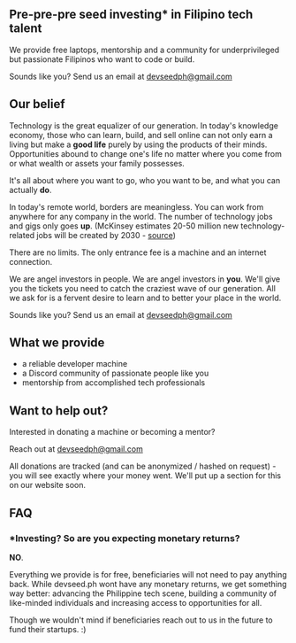 ## Pre-pre-pre seed investing* in Filipino tech talent 

We provide free laptops, mentorship and a community for underprivileged but passionate Filipinos who want to code or build.

Sounds like you? Send us an email at [devseedph@gmail.com](mailto:devseedph@gmail.com)

## Our belief

Technology is the great equalizer of our generation. In today's knowledge economy, those who can learn, build, and sell online can not only earn a living but make a **good life** purely by using the products of their minds. Opportunities abound to change one's life no matter where you come from or what wealth or assets your family possesses.

It's all about where you want to go, who you want to be, and what you can actually **do**. 

In today's remote world, borders are meaningless. You can work from anywhere for any company in the world. The number of technology jobs and gigs only goes **up**. (McKinsey estimates 20-50 million new technology-related jobs will be created by 2030 - [source](https://www.mckinsey.com/featured-insights/future-of-work/jobs-lost-jobs-gained-what-the-future-of-work-will-mean-for-jobs-skills-and-wages))   

There are no limits. The only entrance fee is a machine and an internet connection. 

We are angel investors in people. We are angel investors in **you**. We'll give you the tickets you need to catch the craziest wave of our generation. All we ask for is a fervent desire to learn and to better your place in the world.

Sounds like you? Send us an email at [devseedph@gmail.com](mailto:devseedph@gmail.com)

## What we provide

* a reliable developer machine 
* a Discord community of passionate people like you
* mentorship from accomplished tech professionals

## Want to help out?

Interested in donating a machine or becoming a mentor? 

Reach out at [devseedph@gmail.com](mailto:devseedph@gmail.com)

All donations are tracked (and can be anonymized / hashed on request) - you will see exactly where your money went. We'll put up a section for this on our website soon.

## FAQ

### \*Investing? So are you expecting monetary returns?

**NO**. 

Everything we provide is for free, beneficiaries will not need to pay anything back. While devseed.ph wont have any monetary returns, we get something way better: advancing the Philippine tech scene, building a community of like-minded individuals and increasing access to opportunities for all. 

Though we wouldn't mind if beneficiaries reach out to us in the future to fund their startups. :)
